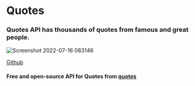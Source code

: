 # Quotes
### Quotes API has thousands of quotes from famous and great people.
 ![Screenshot 2022-07-16 083146](https://user-images.githubusercontent.com/83957658/179337176-e83da71d-f82c-46d1-8fd3-33a9f3a3743e.png)


[Github](https://0me9a.github.io/the-Quotes)
#### Free and open-source API for Quotes from [quotes](https://type.fit/api/quotes)
